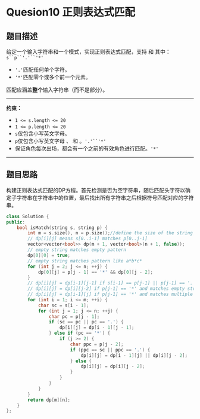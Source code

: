 # Quesion10 正则表达式匹配

## 题目描述

给定一个输入字符串和一个模式，实现正则表达式匹配，支持 和 其中：`s``p``'.'``'*'`

* `'.'`匹配任何单个字符。
* `'*'`匹配零个或多个前一个元素。

匹配应涵盖**整个**输入字符串（而不是部分）。

---

**约束：**

* `1 <= s.length <= 20`
* `1 <= p.length <= 20`
* `s`仅包含小写英文字母。
* `p`仅包含小写英文字母 、 和 。`'.'``'*'`
* 保证角色每次出场，都会有一个之前的有效角色进行匹配。`'*'`

---

## 题目思路

构建正则表达式匹配的DP方程。首先检测是否为空字符串，随后匹配头字符以确定子字符串在字符串中的位置，最后找出所有字符串之后根据符号匹配对应的字符串。

```cpp
class Solution {
public:
    bool isMatch(string s, string p) {
        int m = s.size(), n = p.size();//define the size of the string and the pattern's  size
        // dp[i][j] means s[0..i-1] matches p[0..j-1]
        vector<vector<bool>> dp(m + 1, vector<bool>(n + 1, false));
        // empty string matches empty pattern
        dp[0][0] = true;
        // empty string matches pattern like a*b*c*
        for (int j = 2; j <= n; ++j) {
            dp[0][j] = p[j - 1] == '*' && dp[0][j - 2];
        }
        // dp[i][j] = dp[i-1][j-1] if s[i-1] == p[j-1] || p[j-1] == '.'
        // dp[i][j] = dp[i][j-2] if p[j-1] == '*' and matches empty string
        // dp[i][j] = dp[i-1][j] if p[j-1] == '*' and matches multiple chars
        for (int i = 1; i <= m; ++i) {
            char sc = s[i - 1];
            for (int j = 1; j <= n; ++j) {
                char pc = p[j - 1];
                if (sc == pc || pc == '.') {
                    dp[i][j] = dp[i - 1][j - 1];
                } else if (pc == '*') {
                    if (j >= 2) {
                        char ppc = p[j - 2];
                        if (ppc == sc || ppc == '.') {
                            dp[i][j] = dp[i - 1][j] || dp[i][j - 2];
                        } else {
                            dp[i][j] = dp[i][j - 2];
                        }
                    }
                }
            }
        }
        return dp[m][n];
    }
};
```
